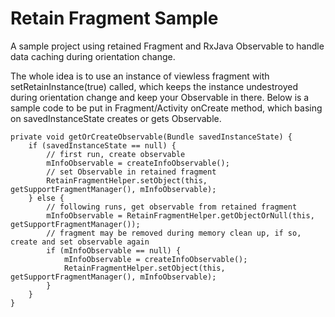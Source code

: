 # Retain Fragment Sample

A sample project using retained Fragment and RxJava Observable to handle data caching during orientation change.

The whole idea is to use an instance of viewless fragment with setRetainInstance(true) called, which keeps the instance undestroyed during orientation change and keep your Observable in there. 
Below is a sample code to be put in Fragment/Activity onCreate method, which basing on savedInstanceState creates or gets Observable. 

```
private void getOrCreateObservable(Bundle savedInstanceState) {
    if (savedInstanceState == null) {
        // first run, create observable
        mInfoObservable = createInfoObservable();
        // set Observable in retained fragment
        RetainFragmentHelper.setObject(this, getSupportFragmentManager(), mInfoObservable);
    } else {
        // following runs, get observable from retained fragment
        mInfoObservable = RetainFragmentHelper.getObjectOrNull(this, getSupportFragmentManager());
        // fragment may be removed during memory clean up, if so, create and set observable again
        if (mInfoObservable == null) {
            mInfoObservable = createInfoObservable();
            RetainFragmentHelper.setObject(this, getSupportFragmentManager(), mInfoObservable);
        }
    }
}
  
```
